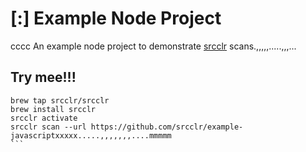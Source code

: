 # [:] Example Node Project
cccc
An example node project to demonstrate [srcclr](https://www.srcclr.com) scans.,,,,,.....,,,...

## Try mee!!!

```````
brew tap srcclr/srcclr
brew install srcclr
srcclr activate
srcclr scan --url https://github.com/srcclr/example-javascriptxxxxx.....,,,,,,,....mmmmm
```
